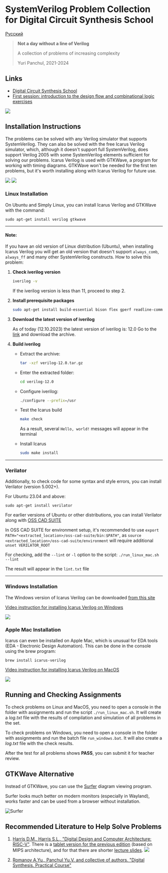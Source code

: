 # SystemVerilog Problem Collection for Digital Circuit Synthesis School

[Русский](README_ru.md)

> **Not a day without a line of Verilog**
>
> A collection of problems of increasing complexity
>
> Yuri Panchul, 2021-2024


## Links

* [Digital Circuit Synthesis School](https://engineer.yadro.com/chip-design-school/)
* [First session: introduction to the design flow and combinational logic exercises](https://youtu.be/DFcvEO-gP0c)

<!-- Some markdown video embedding tricks from https://stackoverflow.com/questions/4279611/how-to-embed-a-video-into-github-readme-md -->

[![](https://img.youtube.com/vi/DFcvEO-gP0c/hqdefault.jpg)](https://youtu.be/DFcvEO-gP0c)


## Installation Instructions

The problems can be solved with any Verilog simulator that supports SystemVerilog. They can also be solved with the free Icarus Verilog simulator, which, although it doesn't support full SystemVerilog, does support Verilog 2005 with some SystemVerilog elements sufficient for solving our problems. Icarus Verilog is used with GTKWave, a program for working with timing diagrams. GTKWave won't be needed for the first ten problems, but it's worth installing along with Icarus Verilog for future use.

<p><img src="https://habrastorage.org/r/w1560/getpro/habr/upload_files/5c1/69d/934/5c169d9349c4352399b6cd962cdaa645.png">
<img src="https://habrastorage.org/r/w1560/getpro/habr/upload_files/219/8b5/8d9/2198b58d9b1daa7345c07d2770ca2763.png">
</p>

### Linux Installation

On Ubuntu and Simply Linux, you can install Icarus Verilog and GTKWave with the command:

`sudo apt-get install verilog gtkwave`

---
#### Note:

If you have an old version of Linux distribution (Ubuntu), when installing Icarus
Verilog you will get an old version that doesn't support `always_comb`,
`always_ff` and many other SystemVerilog constructs. How to solve this problem:
1. **Check iverilog version**
    ```bash
    iverilog -v
    ```

    If the iverilog version is less than 11, proceed to step 2.

2. **Install prerequisite packages**
    ```bash
    sudo apt-get install build-essential bison flex gperf readline-common libncurses5-dev nmon autoconf
    ```

3. **Download the latest version of iverilog**

   As of today (12.10.2023) the latest version of iverilog is: 12.0
   Go to the [link](https://sourceforge.net/projects/iverilog/files/iverilog/12.0/) and download the archive.

4. **Build iverilog**
    - Extract the archive:
        ```bash
        tar -xzf verilog-12.0.tar.gz
        ```

    - Enter the extracted folder:
        ```bash
        cd verilog-12.0
        ```

    - Configure iverilog:
        ```bash
        ./configure --prefix=/usr
        ```

    - Test the Icarus build
        ```bash
        make check
        ```
        As a result, several `Hello, world!` messages will appear in the terminal

    - Install Icarus
        ```bash
        sudo make install
        ```
---
### Verilator

Additionally, to check code for some syntax and style errors, you can install Verilator (version 5.002+).

For Ubuntu 23.04 and above:

`sudo apt-get install verilator`

For earlier versions of Ubuntu or other distributions, you can install Verilator along with [OSS CAD SUITE](https://github.com/YosysHQ/oss-cad-suite-build?tab=readme-ov-file#installation)

In OSS CAD SUITE for environment setup, it's recommended to use `export PATH="<extracted_location>/oss-cad-suite/bin:$PATH"`, as `source <extracted_location>/oss-cad-suite/environment` will require additional `unset VERILATOR_ROOT`

For checking, add the `--lint` or `-l` option to the script:
`./run_linux_mac.sh --lint`

The result will appear in the `lint.txt` file

---
### Windows Installation

The Windows version of Icarus Verilog can be downloaded [from this site](https://bleyer.org/icarus/)

[Video instruction for installing Icarus Verilog on Windows](https://youtu.be/5Kync4z5VOw)


[![](https://img.youtube.com/vi/5Kync4z5VOw/hqdefault.jpg)](https://www.youtube.com/watch?v=5Kync4z5VOw)

### Apple Mac Installation

Icarus can even be installed on Apple Mac, which is unusual for EDA tools (EDA - Electronic Design Automation). This can be done in the console using the brew program:

`brew install icarus-verilog`

[Video instruction for installing Icarus Verilog on MacOS](https://youtu.be/jUYkYoYr8hs)


[![](https://img.youtube.com/vi/jUYkYoYr8hs/hqdefault.jpg)](https://www.youtube.com/watch?v=jUYkYoYr8hs)


## Running and Checking Assignments

To check problems on Linux and MacOS, you need to open a console in the folder with assignments and run the script `./run_linux_mac.sh`. It will create a _log.txt_ file with the results of compilation and simulation of all problems in the set.

To check problems on Windows, you need to open a console in the folder with assignments and run the batch file `run_windows.bat`. It will also create a _log.txt_ file with the check results.

After the test for all problems shows **PASS**, you can submit it for teacher review.

## GTKWave Alternative

Instead of GTKWave, you can use the [Surfer](https://surfer-project.org/) diagram viewing program.

Surfer looks much better on modern monitors (especially in Wayland), works faster and can be used from a browser without installation.

![Surfer](https://gitlab.com/surfer-project/surfer/-/raw/main/snapshots/render_readme_screenshot.png)


## Recommended Literature to Help Solve Problems

<!-- A feature of Markdown format is that lists are numbered automatically, so for formatting "as a list" they use the sequence "1." -->

1. [Harris D.M., Harris S.L., "Digital Design and Computer Architecture: RISC-V"](https://dmkpress.com/catalog/electronics/circuit_design/978-5-97060-961-3). There is a [tablet version for the previous edition](https://silicon-russia.com/public_materials/2018_01_15_latest_harris_harris_ru_barabanov_version/digital_design_rus-25.10.2017.pdf) (based on MIPS architecture), and for that there are shorter [lecture slides](http://www.silicon-russia.com/public_materials/2016_09_01_harris_and_harris_slides/DDCA2e_LectureSlides_Ru_20160901.zip).
![](https://habrastorage.org/r/w1560/getpro/habr/upload_files/26c/817/9c3/26c8179c34c52fa937cd2200f789c3d0.png)

1. [Romanov A.Yu., Panchul Yu.V. and collective of authors. "Digital Synthesis. Practical Course"](https://dmkpress.com/catalog/electronics/circuit_design/978-5-97060-850-0/)